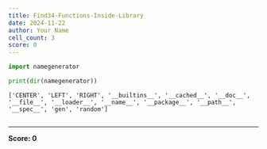 ```yaml
---
title: Find34-Functions-Inside-Library
date: 2024-11-22
author: Your Name
cell_count: 3
score: 0
---
```


```python
import namegenerator
```


```python
print(dir(namegenerator))
```

    ['CENTER', 'LEFT', 'RIGHT', '__builtins__', '__cached__', '__doc__', '__file__', '__loader__', '__name__', '__package__', '__path__', '__spec__', 'gen', 'random']



```python

```


---
**Score: 0**
